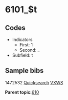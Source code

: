 # 6101\_$t

## Codes

-   Indicators
    -   First: 1
    -   Second: \_
-   Subfield: t

## Sample bibs

1472532 [Quicksearch](https://search.library.yale.edu/catalog/1472532) [VXWS](http://prodorbis.library.yale.edu:7014/vxws/GetHoldingsService?bibId=1472532)

**Parent topic:**[610](../../tags/610/610.md)

